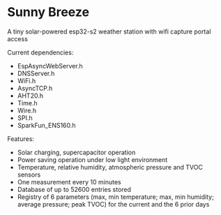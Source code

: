 # Sunny Breeze
A tiny solar-powered esp32-s2 weather station with wifi capture portal access


Current dependencies:
- EspAsyncWebServer.h
- DNSServer.h
- WiFi.h
- AsyncTCP.h
- AHT20.h
- Time.h
- Wire.h
- SPI.h
- SparkFun_ENS160.h

Features:
- Solar charging, supercapacitor operation
- Power saving operation under low light environment
- Temperature, relative humidity, atmospheric pressure and TVOC sensors
- One measurement every 10 minutes
- Database of up to 52600 entries stored
- Registry of 6 parameters (max, min temperature; max, min humidity; average pressure; peak TVOC) for the current and the 6 prior days
